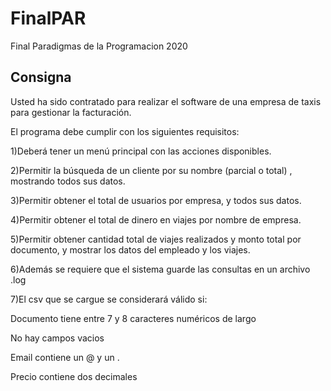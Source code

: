 # FinalPAR

Final Paradigmas de la Programacion 2020



## Consigna

Usted ha sido contratado para realizar el software de una empresa de taxis para gestionar la facturación.

El programa debe cumplir con los siguientes requisitos:

1)Deberá tener un menú principal con las acciones disponibles.

2)Permitir la búsqueda de un cliente por su nombre (parcial o total) , mostrando todos sus datos.

3)Permitir obtener el total de usuarios por empresa, y todos sus datos.

4)Permitir obtener el total de dinero en viajes por nombre de empresa. 

5)Permitir obtener cantidad total de viajes realizados y monto total por documento, y mostrar los datos del empleado y los viajes. 

6)Además se requiere que el sistema guarde las consultas en un archivo .log

7)El csv que se cargue se considerará válido si:

Documento tiene entre 7 y 8 caracteres numéricos de largo

No hay campos vacios

Email contiene un @ y un .

Precio contiene dos decimales

